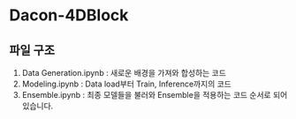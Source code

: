 # Dacon-4DBlock
## 파일 구조
1. Data Generation.ipynb : 새로운 배경을 가져와 합성하는 코드
2. Modeling.ipynb :  Data load부터 Train, Inference까지의 코드
3. Ensemble.ipynb : 최종 모델들을 불러와 Ensemble을 적용하는 코드
순서로 되어 있습니다.
